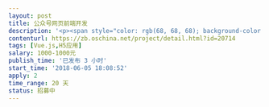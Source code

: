 ```yaml
---                
layout: post       
title: 公众号网页前端开发           
description: '<p><span style="color: rgb(68, 68, 68); background-color: rgb(248, 248, 248);">需求：订餐项目公众号网页前端开发，后台接口和UI切图已准备好，开发直接上手，要求使用vue开发，深圳广州地区优先</span></p><p><br></p><p><span style="color: rgb(68, 68, 68); background-color: rgb(248, 248, 248);">验收标准：接口测试完毕可以正常显示后台数据</span></p><p><br></p><p><span style="color: rgb(68, 68, 68); background-color: rgb(248, 248, 248);">项目资料：需求清单和效果图见附件</span></p>'     
contenturl: https://zb.oschina.net/project/detail.html?id=20714      
tags: [Vue.js,H5应用]            
salary: 1000-1000元          
publish_time: '已发布 3 小时'         
start_time: '2018-06-05 18:08:52'           
apply: 2                   
time_range: 20 天              
status: 招募中                  
---                 
```

